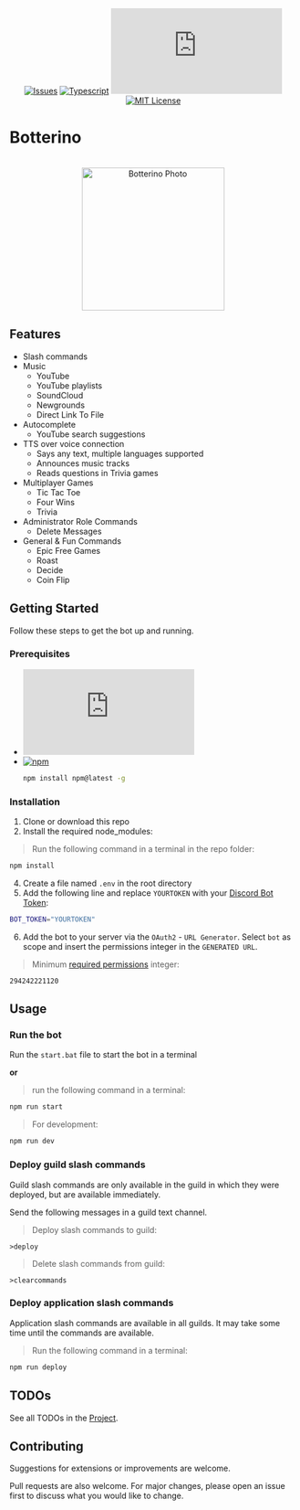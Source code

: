 <div align="center">
  
  <a href="">[![Issues][issues-shield]][issues-url]
  <a href="">[![Typescript][typescript-shield]][typescript-url]
  <a href="">[![DiscordJS][discordjs-shield]][discordjs-url]
  <a href="">[![MIT License][license-shield]][license-url]
    
</div>

# Botterino

<div align="center">
  <br />
  <a href="https://unsplash.com/photos/N2zxMUDwT4I">
    <img src="https://images.weserv.nl/?url=https://unsplash.com/photos/N2zxMUDwT4I/download?ixid=MnwxMjA3fDB8MXxhbGx8N3x8fHx8fDJ8fDE2NTMyNzQzOTk&force=true&w=640?v=4&fit=cover&mask=circle&maxage=7d&con=-15&mod=1.2" alt="Botterino Photo" width="250" height="250">
  </a>
</div>
    
## Features

* Slash commands
* Music
  * YouTube
  * YouTube playlists
  * SoundCloud
  * Newgrounds
  * Direct Link To File
* Autocomplete
  * YouTube search suggestions
* TTS over voice connection
  * Says any text, multiple languages supported
  * Announces music tracks
  * Reads questions in Trivia games
* Multiplayer Games
  * Tic Tac Toe
  * Four Wins
  * Trivia
* Administrator Role Commands
  * Delete Messages
* General & Fun Commands
  * Epic Free Games
  * Roast
  * Decide
  * Coin Flip

## Getting Started

Follow these steps to get the bot up and running.

### Prerequisites

* [![NodeJS][node-shield]][node-url]
* [![npm][npm-shield]][npm-url]
  ```sh
  npm install npm@latest -g
  ```

### Installation

1. Clone or download this repo
3. Install the required node_modules:
>Run the following command in a terminal in the repo folder:
```sh
npm install
```
4. Create a file named `.env` in the root directory
5. Add the following line and replace `YOURTOKEN` with your [Discord Bot Token](https://discord.com/developers/applications):
```sh
BOT_TOKEN="YOURTOKEN"
```
6. Add the bot to your server via the `OAuth2` - `URL Generator`. Select `bot` as scope and insert the permissions integer in the `GENERATED URL`.
>Minimum [required permissions](https://discordapi.com/permissions.html#294242221120) integer:
```
294242221120
```

## Usage

### Run the bot

Run the `start.bat` file to start the bot in a terminal

**or**

>run the following command in a terminal:
```sh
npm run start
```
>For development:
```sh
npm run dev
```

### Deploy guild slash commands

Guild slash commands are only available in the guild in which they were deployed, but are available immediately.

Send the following messages in a guild text channel.

>Deploy slash commands to guild:
```
>deploy
```
>Delete slash commands from guild:
```
>clearcommands
```

### Deploy application slash commands

Application slash commands are available in all guilds. It may take some time until the commands are available.

>Run the following command in a terminal:
```sh
npm run deploy
```

## TODOs

See all TODOs in the [Project](https://github.com/users/danloe/projects/1).

## Contributing
Suggestions for extensions or improvements are welcome.

Pull requests are also welcome. For major changes, please open an issue first to discuss what you would like to change.

[issues-shield]: https://img.shields.io/github/issues/danloe/Botterino.svg?style=for-the-badge
[issues-url]: https://github.com/danloe/Botterino/issues
[typescript-shield]: https://img.shields.io/github/package-json/dependency-version/danloe/botterino/dev/typescript?style=for-the-badge
[typescript-url]: https://github.com/Microsoft/TypeScript
[discordjs-shield]: https://img.shields.io/github/package-json/dependency-version/danloe/botterino/discord.js?style=for-the-badge
[discordjs-url]: https://github.com/discordjs/discord.js
[license-shield]: https://img.shields.io/github/license/danloe/Botterino.svg?style=for-the-badge
[license-url]: https://github.com/danloe/Botterino/blob/master/LICENSE.md
[node-shield]: https://img.shields.io/node/v/discord.js?style=flat-square
[node-url]: https://nodejs.org/
[npm-shield]: https://img.shields.io/npm/v/npm?style=flat-square
[npm-url]: https://github.com/npm
